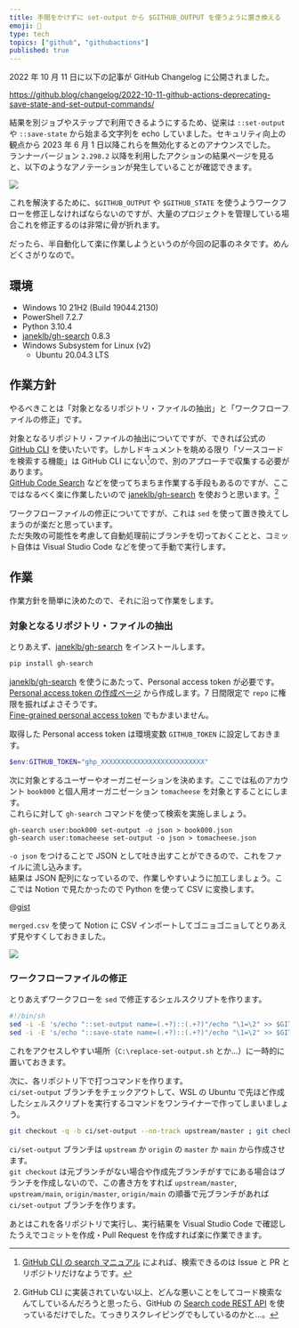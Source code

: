 ```yaml
---
title: 手間をかけずに set-output から $GITHUB_OUTPUT を使うように置き換える
emoji: 🥱
type: tech
topics: ["github", "githubactions"]
published: true
---
```


2022 年 10 月 11 日に以下の記事が GitHub Changelog に公開されました。

https://github.blog/changelog/2022-10-11-github-actions-deprecating-save-state-and-set-output-commands/

結果を別ジョブやステップで利用できるようにするため、従来は `::set-output` や `::save-state` から始まる文字列を echo していました。セキュリティ向上の観点から 2023 年 6 月 1 日以降これらを無効化するとのアナウンスでした。  
ランナーバージョン `2.298.2` 以降を利用したアクションの結果ページを見ると、以下のようなアノテーションが発生していることが確認できます。

![](https://storage.googleapis.com/zenn-user-upload/dfb3b0176b68-20221105.png)

これを解決するために、`$GITHUB_OUTPUT` や `$GITHUB_STATE` を使うようワークフローを修正しなければならないのですが、大量のプロジェクトを管理している場合これを修正するのは非常に骨が折れます。

だったら、半自動化して楽に作業しようというのが今回の記事のネタです。めんどくさがりなので。

## 環境

- Windows 10 21H2 (Build 19044.2130)
- PowerShell 7.2.7
- Python 3.10.4
- [janeklb/gh-search](https://github.com/janeklb/gh-search) 0.8.3
- Windows Subsystem for Linux (v2)
  - Ubuntu 20.04.3 LTS

## 作業方針

やるべきことは「対象となるリポジトリ・ファイルの抽出」と「ワークフローファイルの修正」です。

対象となるリポジトリ・ファイルの抽出についてですが、できれば公式の [GitHub CLI](https://cli.github.com/) を使いたいです。しかしドキュメントを眺める限り「ソースコードを検索する機能」は GitHub CLI にない[^1]ので、別のアプローチで収集する必要があります。  
[GitHub Code Search](https://cs.github.com) などを使ってちまちま作業する手段もあるのですが、ここではなるべく楽に作業したいので [janeklb/gh-search](https://github.com/janeklb/gh-search) を使おうと思います。[^2]

ワークフローファイルの修正についてですが、これは `sed` を使って置き換えてしまうのが楽だと思っています。  
ただ失敗の可能性を考慮して自動処理前にブランチを切っておくことと、コミット自体は Visual Studio Code などを使って手動で実行します。

## 作業

作業方針を簡単に決めたので、それに沿って作業をします。

### 対象となるリポジトリ・ファイルの抽出

とりあえず、[janeklb/gh-search](https://github.com/janeklb/gh-search) をインストールします。

```powershell
pip install gh-search
```

[janeklb/gh-search](https://github.com/janeklb/gh-search) を使うにあたって、Personal access token が必要です。  
[Personal access token の作成ページ](https://github.com/settings/tokens) から作成します。7 日間限定で `repo` に権限を振ればよさそうです。  
[Fine-grained personal access token](https://github.blog/2022-10-18-introducing-fine-grained-personal-access-tokens-for-github/) でもかまいません。

取得した Personal access token は環境変数 `GITHUB_TOKEN` に設定しておきます。

```powershell
$env:GITHUB_TOKEN="ghp_XXXXXXXXXXXXXXXXXXXXXXXXXX"
```

次に対象とするユーザーやオーガニゼーションを決めます。ここでは私のアカウント `book000` と個人用オーガニゼーション `tomacheese` を対象とすることにします。  
これらに対して `gh-search` コマンドを使って検索を実施しましょう。

```shell
gh-search user:book000 set-output -o json > book000.json
gh-search user:tomacheese set-output -o json > tomacheese.json
```

`-o json` をつけることで JSON として吐き出すことができるので、これをファイルに流し込みます。  
結果は JSON 配列になっているので、作業しやすいように加工しましょう。ここでは Notion で見たかったので Python を使って CSV に変換します。

@[gist](https://gist.github.com/book000/5592cf3ebe3034f02bc50c3b3dfffc2c)

`merged.csv` を使って Notion に CSV インポートしてゴニョゴニョしてとりあえず見やすくしておきました。

![](https://storage.googleapis.com/zenn-user-upload/1ac5470ab621-20221105.png)

### ワークフローファイルの修正

とりあえずワークフローを `sed` で修正するシェルスクリプトを作ります。

```sh
#!/bin/sh
sed -i -E 's/echo "::set-output name=(.+?)::(.+?)"/echo "\1=\2" >> $GITHUB_OUTPUT/g' .github/workflows/*.yml
sed -i -E 's/echo "::save-state name=(.+?)::(.+?)"/echo "\1=\2" >> $GITHUB_STATE/g' .github/workflows/*.yml
```

これをアクセスしやすい場所（`C:\replace-set-output.sh` とか…）に一時的に置いておきます。

次に、各リポジトリ下で打つコマンドを作ります。  
`ci/set-output` ブランチをチェックアウトして、WSL の Ubuntu で先ほど作成したシェルスクリプトを実行するコマンドをワンライナーで作ってしまいましょう。

```bash
git checkout -q -b ci/set-output --no-track upstream/master ; git checkout -q -b ci/set-output --no-track upstream/main ; git checkout -q -b ci/set-output --no-track origin/master ; git checkout -q -b ci/set-output --no-track origin/main ; bash -c "/mnt/c/replace-set-output.sh"
```

`ci/set-output` ブランチは `upstream` か `origin` の `master` か `main` から作成させます。  
`git checkout` は元ブランチがない場合や作成先ブランチがすでにある場合はブランチを作成しないので、この書き方をすれば `upstream/master`, `upstream/main`, `origin/master`, `origin/main` の順番で元ブランチがあれば `ci/set-output` ブランチを作ります。

あとはこれを各リポジトリで実行し、実行結果を Visual Studio Code で確認したうえでコミットを作成・Pull Request を作成すれば楽に作業できます。

[^1]: [GitHub CLI の search マニュアル](https://cli.github.com/manual/gh_search) によれば、検索できるのは Issue と PR とリポジトリだけなようです。
[^2]: GitHub CLI に実装されていない以上、どんな悪いことをしてコード検索なんてしているんだろうと思ったら、GitHub の [Search code REST API](https://docs.github.com/en/rest/search#search-code) を使っているだけでした。てっきりスクレイピングでもしているのかと…。
